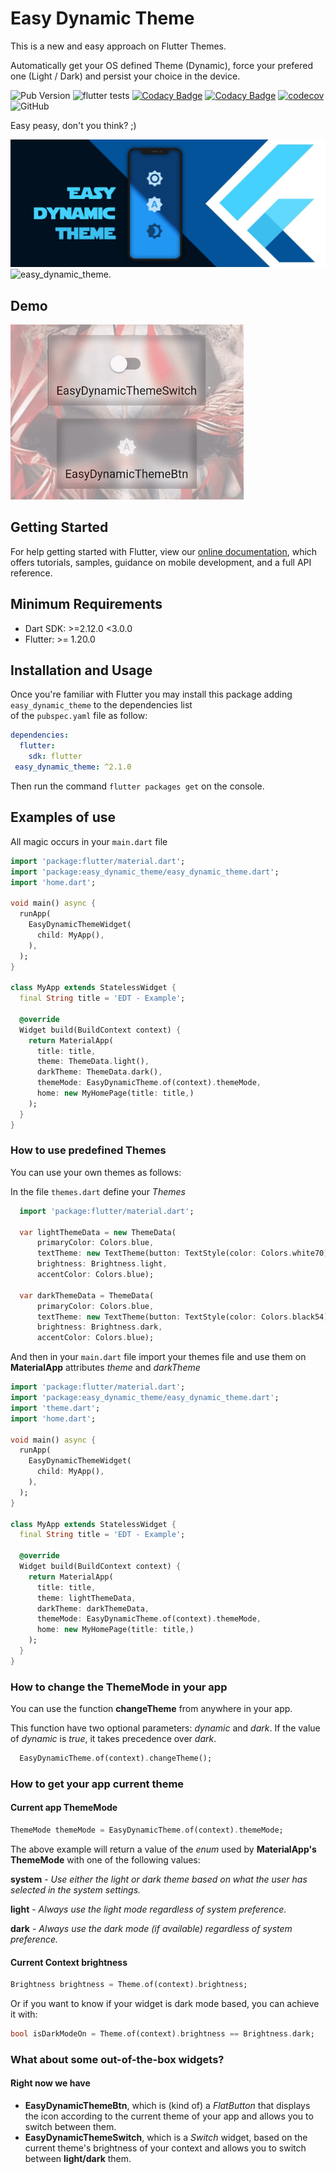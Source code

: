 # Easy Dynamic Theme
  
This is a new and easy approach on Flutter Themes.

Automatically get your OS defined Theme (Dynamic), force your prefered one (Light / Dark) and persist your choice in the device.

![Pub Version](https://img.shields.io/pub/v/easy_dynamic_theme)
![flutter tests](https://github.com/rlazom/easy_dynamic_theme/workflows/easy_dynamic_theme/badge.svg?branch=master)
[![Codacy Badge](https://api.codacy.com/project/badge/Grade/5f373592e0b3471e8f62229df15de60f)](https://app.codacy.com/gh/rlazom/easy_dynamic_theme?utm_source=github.com&utm_medium=referral&utm_content=rlazom/easy_dynamic_theme&utm_campaign=Badge_Grade_Settings)
[![Codacy Badge](https://app.codacy.com/project/badge/Grade/5f373592e0b3471e8f62229df15de60f)](https://www.codacy.com/manual/rlazom/easy_dynamic_theme?utm_source=github.com&amp;utm_medium=referral&amp;utm_content=rlazom/easy_dynamic_theme&amp;utm_campaign=Badge_Grade)
[![codecov](https://codecov.io/gh/rlazom/easy_dynamic_theme/branch/master/graph/badge.svg)](https://codecov.io/gh/rlazom/easy_dynamic_theme)
![GitHub](https://img.shields.io/github/license/rlazom/easy_dynamic_theme)

Easy peasy, don't you think? ;)

<a href="https://pub.dev/packages/easy_dynamic_theme"><img src="https://github.com//rlazom/easy_dynamic_theme/blob/master/demo/easy_dynamic_theme.png?raw=true"/></a>
![easy_dynamic_theme.](/blob/master/demo/easy_dynamic_theme.png)

## Demo  

<a  href="https://pub.dev/packages/easy_dynamic_theme"><img src="https://github.com//rlazom/easy_dynamic_theme/blob/master/demo/widgets.gif?raw=true"/></a>

## Getting Started  
  
For help getting started with Flutter, view our [online documentation](https://flutter.dev/docs), which offers tutorials, samples, guidance on mobile development, and a full API reference.  
  
## Minimum Requirements  
  
- Dart SDK: >=2.12.0 <3.0.0  
- Flutter: >= 1.20.0  
  
## Installation and Usage  
  
Once you're familiar with Flutter you may install this package adding `easy_dynamic_theme` to the dependencies list  
of the `pubspec.yaml` file as follow:  
  
```yaml  
dependencies:  
  flutter: 
    sdk: flutter  
 easy_dynamic_theme: ^2.1.0
 ```

Then run the command `flutter packages get` on the console.  
  
## Examples of use  
  
All magic occurs in your `main.dart` file  
  
```dart  
import 'package:flutter/material.dart';
import 'package:easy_dynamic_theme/easy_dynamic_theme.dart';
import 'home.dart';

void main() async { 
  runApp( 
    EasyDynamicThemeWidget( 
      child: MyApp(), 
    ), 
  );
}  
  
class MyApp extends StatelessWidget {  
  final String title = 'EDT - Example'; 
   
  @override 
  Widget build(BuildContext context) { 
    return MaterialApp( 
      title: title, 
      theme: ThemeData.light(), 
      darkTheme: ThemeData.dark(), 
      themeMode: EasyDynamicTheme.of(context).themeMode, 
      home: new MyHomePage(title: title,) 
    ); 
  }
}  
```  
  
### How to use predefined Themes
  
You can use your own themes as follows:

In the file `themes.dart` define your *Themes*

```dart  
  import 'package:flutter/material.dart';
  
  var lightThemeData = new ThemeData(
      primaryColor: Colors.blue,
      textTheme: new TextTheme(button: TextStyle(color: Colors.white70)),
      brightness: Brightness.light,
      accentColor: Colors.blue);
  
  var darkThemeData = ThemeData(
      primaryColor: Colors.blue,
      textTheme: new TextTheme(button: TextStyle(color: Colors.black54)),
      brightness: Brightness.dark,
      accentColor: Colors.blue);
```  
  
And then in your `main.dart` file import your themes file and use them on **MaterialApp** attributes *theme* and *darkTheme*

```dart  
import 'package:flutter/material.dart';
import 'package:easy_dynamic_theme/easy_dynamic_theme.dart';
import 'theme.dart';
import 'home.dart';

void main() async { 
  runApp( 
    EasyDynamicThemeWidget( 
      child: MyApp(), 
    ), 
  );
}  
  
class MyApp extends StatelessWidget {  
  final String title = 'EDT - Example'; 
   
  @override
  Widget build(BuildContext context) { 
    return MaterialApp( 
      title: title, 
      theme: lightThemeData, 
      darkTheme: darkThemeData, 
      themeMode: EasyDynamicTheme.of(context).themeMode, 
      home: new MyHomePage(title: title,) 
    ); 
  }
}  
```  
  
### How to change the ThemeMode in your app  
  
You can use the function **changeTheme** from anywhere in your app.

This function have two optional parameters: *dynamic* and *dark*.
If the value of *dynamic* is *true*, it takes precedence over *dark*.

```dart  
  EasyDynamicTheme.of(context).changeTheme();
```  
  
### How to get your app current theme  

#### Current app ThemeMode

```dart  
ThemeMode themeMode = EasyDynamicTheme.of(context).themeMode;  
```  
  
The above example will return a value of the *enum* used by **MaterialApp's** **ThemeMode** with one of the following values:

**system** - *Use either the light or dark theme based on what the user has selected in the system settings.*

**light** - *Always use the light mode regardless of system preference.*

**dark** - *Always use the dark mode (if available) regardless of system preference.*

#### Current Context brightness

```dart  
Brightness brightness = Theme.of(context).brightness;  
```  

Or if you want to know if your widget is dark mode based, you can achieve it with:

```dart  
bool isDarkModeOn = Theme.of(context).brightness == Brightness.dark;  
```  

### What about some out-of-the-box widgets?

#### Right now we have

- **EasyDynamicThemeBtn**, which is (kind of) a *FlatButton* that displays the icon according to the current theme of your app and allows you to switch between them.
- **EasyDynamicThemeSwitch**, which is a *Switch* widget, based on the current theme's brightness of your context and allows you to switch between **light/dark** them.
